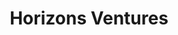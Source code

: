 ---
layout: firm_page
title: "Horizons Ventures"
id: "horizonsventures.com"
permalink: "/horizonsventureshorizonsventures.com/"
website: "https://www.horizonsventures.com"
offices: "Hong Kong (Hong Kong)"
investment_stages: "Seed, Series A, Series B"
portfolio_companies: ""
portfolio_link: ""
investment_markets: "Deep science, Technology"
founded_year: "2002"
description: "Horizons Ventures invests in deep science and technology with the goal of creating a radically better future for humanity."
linkedin: "https://hk.linkedin.com/company/horizons-ventures"
twitter: ""
instagram: ""
team_page: ""
investor_type: "Venture Capital"
crunchbase: "https://www.crunchbase.com/organization/horizons-ventures"
pitchbook: "https://pitchbook.com/profiles/investor/52827-67"

# SEO Optimization
meta_title: "Horizons Ventures - VC Firm - projectstartups.com"
meta_description: "Horizons Ventures, Horizons Ventures invests in deep science and technology with the goal of creating a radically better future for humanity...."
meta_keywords: "Horizons Ventures, Deep science, Technology, VC firm, venture capital, startup investor, projectstartups.com"
canonical_url: "https://vc.projectstartups.com/horizonsventureshorizonsventures.com/"
---